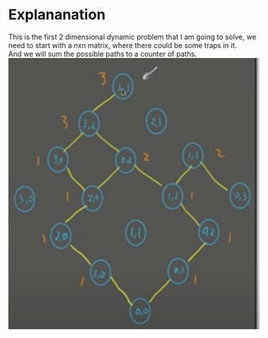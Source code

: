 # Explananation
This is the first 2 dimensional dynamic problem that I am going to solve, we need to start with a nxn matrix, where there could be some traps in it. <br>
And we will sum the possible paths to a counter of paths. <br>
![Explanation](./2dArrProgrammingExplanation.png) 
